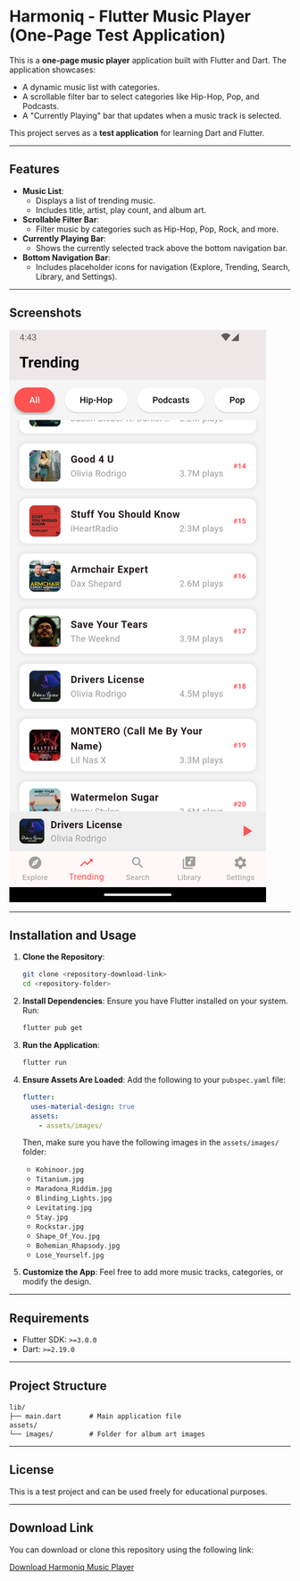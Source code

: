 
# Harmoniq - Flutter Music Player (One-Page Test Application)

This is a **one-page music player** application built with Flutter and Dart. The application showcases:
- A dynamic music list with categories.
- A scrollable filter bar to select categories like Hip-Hop, Pop, and Podcasts.
- A "Currently Playing" bar that updates when a music track is selected.

This project serves as a **test application** for learning Dart and Flutter.

---

## Features
- **Music List**:
  - Displays a list of trending music.
  - Includes title, artist, play count, and album art.
- **Scrollable Filter Bar**:
  - Filter music by categories such as Hip-Hop, Pop, Rock, and more.
- **Currently Playing Bar**:
  - Shows the currently selected track above the bottom navigation bar.
- **Bottom Navigation Bar**:
  - Includes placeholder icons for navigation (Explore, Trending, Search, Library, and Settings).

---

## Screenshots
![Screenshot](assets/images/screenshot.png)

---

## Installation and Usage

1. **Clone the Repository**:
   ```bash
   git clone <repository-download-link>
   cd <repository-folder>
   ```

2. **Install Dependencies**:
   Ensure you have Flutter installed on your system. Run:
   ```bash
   flutter pub get
   ```

3. **Run the Application**:
   ```bash
   flutter run
   ```

4. **Ensure Assets Are Loaded**:
   Add the following to your `pubspec.yaml` file:
   ```yaml
   flutter:
     uses-material-design: true
     assets:
       - assets/images/
   ```

   Then, make sure you have the following images in the `assets/images/` folder:
   - `Kohinoor.jpg`
   - `Titanium.jpg`
   - `Maradona_Riddim.jpg`
   - `Blinding_Lights.jpg`
   - `Levitating.jpg`
   - `Stay.jpg`
   - `Rockstar.jpg`
   - `Shape_Of_You.jpg`
   - `Bohemian_Rhapsody.jpg`
   - `Lose_Yourself.jpg`

5. **Customize the App**:
   Feel free to add more music tracks, categories, or modify the design.

---

## Requirements
- Flutter SDK: `>=3.0.0`
- Dart: `>=2.19.0`

---

## Project Structure
```
lib/
├── main.dart       # Main application file
assets/
└── images/         # Folder for album art images
```

---

## License
This is a test project and can be used freely for educational purposes.

---

## Download Link

You can download or clone this repository using the following link:

[Download Harmoniq Music Player](https://github.com/nathija-nimantha/harmoniq-music-player)
